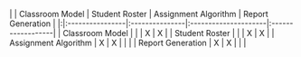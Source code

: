 | | Classroom Model | Student Roster | Assignment Algorithm | Report Generation |
|:|:----------------|:---------------|:---------------------|:------------------|
| Classroom Model |  |  | X | X |
| Student Roster |  |  | X | X |
| Assignment Algorithm | X | X |  |  |
| Report Generation | X | X |  |  |